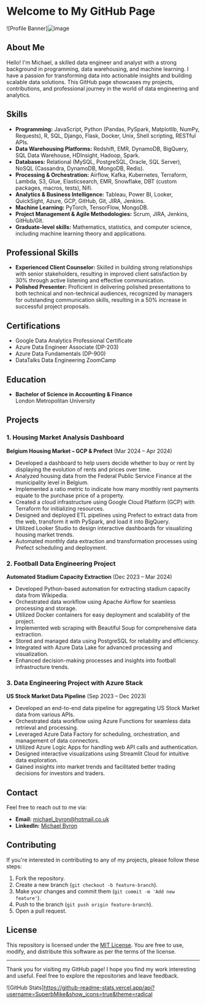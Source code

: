 
# Welcome to My GitHub Page

![Profile Banner]![image](https://github.com/SuperbMike/SuperbMike/assets/129975493/dae344fb-1069-4d0c-b1dd-f039c889a80b)


## About Me

Hello! I'm Michael, a skilled data engineer and analyst with a strong background in programming, data warehousing, and machine learning. I have a passion for transforming data into actionable insights and building scalable data solutions. This GitHub page showcases my projects, contributions, and professional journey in the world of data engineering and analytics.

## Skills

- **Programming:** JavaScript, Python (Pandas, PySpark, Matplotlib, NumPy, Requests), R, SQL, Django, Flask, Docker, Unix, Shell scripting, RESTful APIs.
- **Data Warehousing Platforms:** Redshift, EMR, DynamoDB, BigQuery, SQL Data Warehouse, HDInsight, Hadoop, Spark.
- **Databases:** Relational (MySQL, PostgreSQL, Oracle, SQL Server), NoSQL (Cassandra, DynamoDB, MongoDB, Redis).
- **Processing & Orchestration:** Airflow, Kafka, Kubernetes, Terraform, Lambda, S3, Glue, Elasticsearch, EMR, Snowflake, DBT (custom packages, macros, tests), Nifi.
- **Analytics & Business Intelligence:** Tableau, Power BI, Looker, QuickSight, Azure, GCP, GitHub, Git, JIRA, Jenkins.
- **Machine Learning:** PyTorch, TensorFlow, MongoDB.
- **Project Management & Agile Methodologies:** Scrum, JIRA, Jenkins, GitHub/Git.
- **Graduate-level skills:** Mathematics, statistics, and computer science, including machine learning theory and applications.

## Professional Skills

- **Experienced Client Counselor:** Skilled in building strong relationships with senior stakeholders, resulting in improved client satisfaction by 30% through active listening and effective communication.
- **Polished Presenter:** Proficient in delivering polished presentations to both technical and non-technical audiences, recognized by managers for outstanding communication skills, resulting in a 50% increase in successful project proposals.

## Certifications

- Google Data Analytics Professional Certificate
- Azure Data Engineer Associate (DP-203)
- Azure Data Fundamentals (DP-900)
- DataTalks Data Engineering ZoomCamp

## Education

- **Bachelor of Science in Accounting & Finance**  
  London Metropolitan University

## Projects

### 1. Housing Market Analysis Dashboard
**Belgium Housing Market – GCP & Prefect** (Mar 2024 – Apr 2024)
- Developed a dashboard to help users decide whether to buy or rent by displaying the evolution of rents and prices over time.
- Analyzed housing data from the Federal Public Service Finance at the municipality level in Belgium.
- Implemented a ratio metric to indicate how many monthly rent payments equate to the purchase price of a property.
- Created a cloud infrastructure using Google Cloud Platform (GCP) with Terraform for initializing resources.
- Designed and deployed ETL pipelines using Prefect to extract data from the web, transform it with PySpark, and load it into BigQuery.
- Utilized Looker Studio to design interactive dashboards for visualizing housing market trends.
- Automated monthly data extraction and transformation processes using Prefect scheduling and deployment.

### 2. Football Data Engineering Project
**Automated Stadium Capacity Extraction** (Dec 2023 – Mar 2024)
- Developed Python-based automation for extracting stadium capacity data from Wikipedia.
- Orchestrated data workflow using Apache Airflow for seamless processing and storage.
- Utilized Docker containers for easy deployment and scalability of the project.
- Implemented web scraping with Beautiful Soup for comprehensive data extraction.
- Stored and managed data using PostgreSQL for reliability and efficiency.
- Integrated with Azure Data Lake for advanced processing and visualization.
- Enhanced decision-making processes and insights into football infrastructure trends.

### 3. Data Engineering Project with Azure Stack
**US Stock Market Data Pipeline** (Sep 2023 – Dec 2023)
- Developed an end-to-end data pipeline for aggregating US Stock Market data from various APIs.
- Orchestrated data workflow using Azure Functions for seamless data retrieval and processing.
- Leveraged Azure Data Factory for scheduling, orchestration, and management of data connectors.
- Utilized Azure Logic Apps for handling web API calls and authentication.
- Designed interactive visualizations using Streamlit Cloud for intuitive data exploration.
- Gained insights into market trends and facilitated better trading decisions for investors and traders.


## Contact

Feel free to reach out to me via:

- **Email:** [michael_byron@hotmail.co.uk](mailto:michael_byron@hotmail.co.uk)
- **LinkedIn:** [Michael Byron](https://www.linkedin.com/in/michael-b-a3960273/)


## Contributing

If you're interested in contributing to any of my projects, please follow these steps:

1. Fork the repository.
2. Create a new branch (`git checkout -b feature-branch`).
3. Make your changes and commit them (`git commit -m 'Add new feature'`).
4. Push to the branch (`git push origin feature-branch`).
5. Open a pull request.

## License

This repository is licensed under the [MIT License](LICENSE.md). You are free to use, modify, and distribute this software as per the terms of the license.

---

Thank you for visiting my GitHub page! I hope you find my work interesting and useful. Feel free to explore the repositories and leave feedback.

![GitHub Stats]https://github-readme-stats.vercel.app/api?username=SuperbMike&show_icons=true&theme=radical

